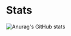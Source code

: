 # Stats
![Anurag's GitHub stats](https://github-readme-stats.vercel.app/api?username=dosfreshy&show_icons=true&theme=radical&title_color=ff0091&text_color=ff0091&icon_color=ff0091&bg_color=0d1117)
